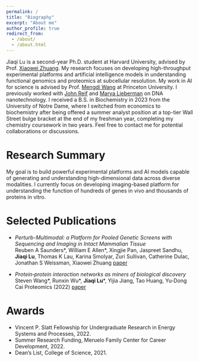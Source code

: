 ```yaml
---
permalink: /
title: "Biography"
excerpt: "About me"
author_profile: true
redirect_from: 
  - /about/
  - /about.html
---
```




Jiaqi Lu is a second-year Ph.D. student at Harvard University, advised by Prof. [Xiaowei Zhuang](https://zhuang.harvard.edu/index.html). My research focuses on developing high-throughput experimental platforms and artificial intelligence models in understanding functional genomics and proteomics at subcellular resolution. My work in AI for science is advised by Prof. [Mengdi Wang](https://mwang.princeton.edu/) at Princeton University. I previously worked with [John Reif](https://users.cs.duke.edu/~reif/research.html) and [Marya Lieberman](https://chemistry.nd.edu/people/marya-lieberman/) on DNA nanotechnology. I received a B.S. in Biochemistry in 2023 from the University of Notre Dame, where I switched from economics to biochemistry after being offered a summer analyst position at a top-tier Wall Street bulge bracket at the end of my freshman year, completing my chemistry coursework in two years. Feel free to contact me for potential collaborations or discussions.

# Research Summary
My goal is to build powerful experimental platforms and AI models capable of generating and understanding high-dimensional data across diverse modalities. I currently focus on developing imaging-based platform for understanding the function of hundreds of genes in vivo and thousands of proteins in vitro. 

# Selected Publications
* *Perturb-Multimodal: a Platform for Pooled Genetic Screens with Sequencing and Imaging in Intact Mammalian Tissue*  
Reuben A Saunders*, William E Allen*, Xingjie Pan, Jaspreet Sandhu, **Jiaqi Lu**, Thomas K Lau, Karina Smolyar, Zuri Sullivan, Catherine Dulac, Jonathan S Weissman, Xiaowei Zhuang
[paper](https://doi.org/10.1101/2024.11.18.624217)

* *Protein‐protein interaction networks as miners of biological discovery*  
Steven Wang*, Runxin Wu*, **Jiaqi Lu***, Yijia Jiang, Tao Huang, Yu‐Dong Cai 
Proteomics (2022)  [paper](https://doi.org/10.1002/pmic.202100190)

# Awards
* Vincent P. Slatt Fellowship for Undergraduate Research in Energy Systems and Processes, 2022.
* Summer Research Funding, Meruelo Family Center for Career Development, 2022.
* Dean’s List, College of Science, 2021.
